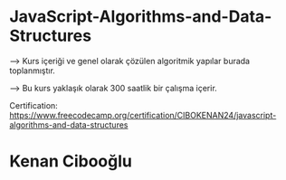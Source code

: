 # JavaScript-Algorithms-and-Data-Structures

--> Kurs içeriği ve genel olarak çözülen algoritmik yapılar burada toplanmıştır.

--> Bu kurs yaklaşık olarak 300 saatlik bir çalışma içerir.


Certification: 
https://www.freecodecamp.org/certification/CIBOKENAN24/javascript-algorithms-and-data-structures

# Kenan Cibooğlu
